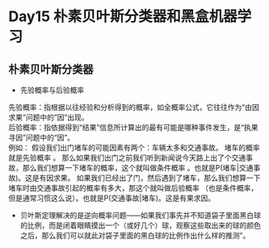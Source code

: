 # Day15 朴素贝叶斯分类器和黑盒机器学习
## 朴素贝叶斯分类器  
* 先验概率与后验概率  

先验概率：指根据以往经验和分析得到的概率，如全概率公式，它往往作为“由因求果”问题中的”因”出现。  
后验概率：指依据得到“结果”信息所计算出的最有可能是哪种事件发生，是“执果寻因”问题中的“因”。  
例如：
假设我们出门堵车的可能因素有两个：车辆太多和交通事故。
堵车的概率就是先验概率 。
那么如果我们出门之前我们听到新闻说今天路上出了个交通事故，那么我们想算一下堵车的概率，这个就叫做条件概率 。也就是P(堵车|交通事故)。这是有因求果。
如果我们已经出了门，然后遇到了堵车，那么我们想算一下堵车时由交通事故引起的概率有多大，那这个就叫做后验概率 （也是条件概率，但是通常习惯这么说）。也就是P(交通事故|堵车)。这是有果求因。   

* 贝叶斯定理解决的是逆向概率问题——如果我们事先并不知道袋子里面黑白球的比例，而是闭着眼睛摸出一个（或好几个）球，观察这些取出来的球的颜色之后，那么我们可以就此对袋子里面的黑白球的比例作出什么样的推测”。
